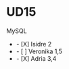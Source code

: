 # UD15
MySQL
<ul>
 <li>   - [X] Isidre 2   </li>
   <li>   - [ ] Veronika 1,5  </li>
  <li>    - [X] Adria 3,4 </li> 
</ul>
